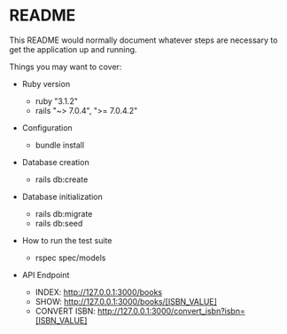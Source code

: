 # README

This README would normally document whatever steps are necessary to get the
application up and running.

Things you may want to cover:

* Ruby version

    - ruby "3.1.2"
    - rails "~> 7.0.4", ">= 7.0.4.2"

* Configuration

    - bundle install

* Database creation

    - rails db:create

* Database initialization

    - rails db:migrate
    - rails db:seed

* How to run the test suite

    - rspec spec/models

* API Endpoint
    - INDEX: http://127.0.0.1:3000/books 
    - SHOW:  http://127.0.0.1:3000/books/[ISBN_VALUE]
    - CONVERT ISBN: http://127.0.0.1:3000/convert_isbn?isbn=[ISBN_VALUE]
